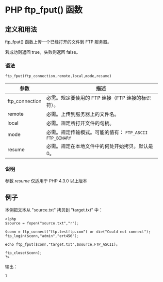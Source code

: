 # PHP ftp_fput() 函数



## 定义和用法

ftp_fput() 函数上传一个已经打开的文件到 FTP 服务器。

若成功则返回 true，失败则返回 false。

### 语法

```
ftp_fput(ftp_connection,remote,local,mode,resume)
```

| 参数 | 描述 |
| --- | --- |
| ftp_connection | 必需。规定要使用的 FTP 连接（FTP 连接的标识符）。 |
| remote | 必需。上传到服务器上的文件名。 |
| local | 必需。规定所打开文件的句柄。 |
| mode | 必需。规定传输模式。可能的值有：   `FTP_ASCII`   `FTP_BINARY` |
| resume | 必需。规定在本地文件中的何处开始拷贝。默认是 0。 |

### 说明

参数 _resume_ 仅适用于 PHP 4.3.0 以上版本

## 例子

本例把文本从 "source.txt" 拷贝到 "target.txt" 中：

```
<?php
$source = fopen("source.txt","r");

$conn = ftp_connect("ftp.testftp.com") or die("Could not connect");
ftp_login($conn,"admin","ert456");

echo ftp_fput($conn,"target.txt",$source,FTP_ASCII);

ftp_close($conn);
?>
```

输出：

```
1
```
